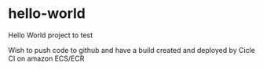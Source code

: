 # hello-world
Hello World project to test

Wish to push code to github and have a build created and deployed by Cicle CI on amazon ECS/ECR